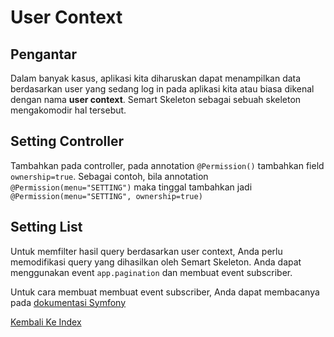 # User Context

## Pengantar

Dalam banyak kasus, aplikasi kita diharuskan dapat menampilkan data berdasarkan user yang sedang log in pada aplikasi kita atau biasa dikenal dengan nama **user context**. Semart Skeleton sebagai sebuah skeleton mengakomodir hal tersebut.

## Setting Controller

Tambahkan pada controller, pada annotation `@Permission()` tambahkan field `ownership=true`. Sebagai contoh, bila annotation `@Permission(menu="SETTING")` maka tinggal tambahkan jadi `@Permission(menu="SETTING", ownership=true)`

## Setting List

Untuk memfilter hasil query berdasarkan user context, Anda perlu memodifikasi query yang dihasilkan oleh Semart Skeleton. Anda dapat menggunakan event `app.pagination` dan membuat event subscriber.


Untuk cara membuat membuat event subscriber, Anda dapat membacanya pada [dokumentasi Symfony](https://symfony.com/doc/current/event_dispatcher.html#creating-an-event-subscriber)

[Kembali Ke Index](README.md)
